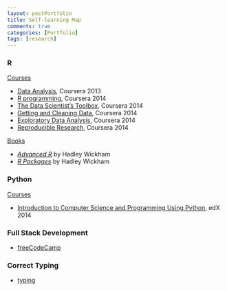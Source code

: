 ```yaml
---
layout: postPortfolio
title: Self-learning Map
comments: true
categories: [Portfolio]
tags: [research]
---  
```



### R

<u>Courses</u>

- [Data Analysis](https://www.coursera.org/course/dataanalysis), Coursera 2013
- [R programming](https://www.coursera.org/course/rprog), Coursera 2014
- [The Data Scientist’s Toolbox](https://www.coursera.org/course/datascitoolbox), Coursera 2014
- [Getting and Cleaning Data](https://www.coursera.org/course/getdata), Coursera 2014
- [Exploratory Data Analysis](https://www.coursera.org/course/exdata), Coursera 2014
- [Reproducible Research](https://www.coursera.org/course/repdata), Coursera 2014

<u>Books</u>

- [*Advanced R*](http://adv-r.had.co.nz) by Hadley Wickham
- [*R Packages*](http://r-pkgs.had.co.nz) by Hadley Wickham

### Python  

<u>Courses</u> 

- [Introduction to Computer Science and Programming Using Python](https://verify.edx.org/cert/dcb2d0a5fc6444a2b0209cf77688d2a3), edX 2014


### Full Stack Development

- [freeCodeCamp](https://www.freecodecamp.com/challenges/learn-how-free-code-camp-works)


### Correct Typing

- [typing](https://www.typing.com/student)